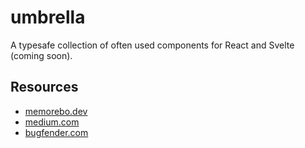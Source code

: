 # umbrella

A typesafe collection of often used components for React and Svelte (coming soon). 

## Resources

- [memorebo.dev](https://www.memorebo.dev/blog/creating-a-react-component-library-as-an-npm-package/)
- [medium.com](https://medium.com/@AidThompsin/how-to-npm-link-to-a-local-version-of-your-dependency-84e82126667a)
- [bugfender.com](https://bugfender.com/blog/how-to-create-an-npm-package/)